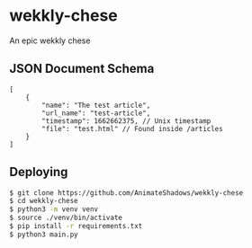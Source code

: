 # wekkly-chese

An epic wekkly chese

## JSON Document Schema

```jsonc
[
    {
        "name": "The test article",
        "url_name": "test-article",
        "timestamp": 1662662375, // Unix timestamp
        "file": "test.html" // Found inside /articles
    }
]
```
## Deploying

```sh
$ git clone https://github.com/AnimateShadows/wekkly-chese
$ cd wekkly-chese
$ python3 -m venv venv
$ source ./venv/bin/activate
$ pip install -r requirements.txt
$ python3 main.py
```